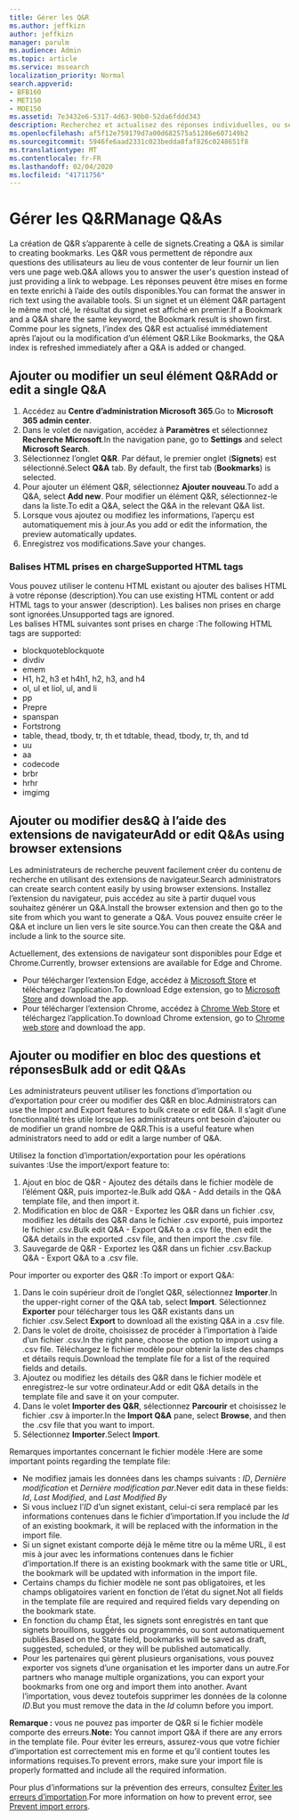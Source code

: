 ```yaml
---
title: Gérer les Q&R
ms.author: jeffkizn
author: jeffkizn
manager: parulm
ms.audience: Admin
ms.topic: article
ms.service: mssearch
localization_priority: Normal
search.appverid:
- BFB160
- MET150
- MOE150
ms.assetid: 7e3432e6-5317-4d63-90b0-52da6fddd343
description: Recherchez et actualisez des réponses individuelles, ou servez-vous des outils de Recherche Microsoft disponibles pour les modifier tous à la fois
ms.openlocfilehash: af5f12e759179d7a00d682575a51286e607149b2
ms.sourcegitcommit: 5946fe6aad2331c023bedda8faf826c0248651f8
ms.translationtype: MT
ms.contentlocale: fr-FR
ms.lasthandoff: 02/04/2020
ms.locfileid: "41711756"
---
```

# <a name="manage-qas"></a><span data-ttu-id="4dbd6-103">Gérer les Q&R</span><span class="sxs-lookup"><span data-stu-id="4dbd6-103">Manage Q&As</span></span>

<span data-ttu-id="4dbd6-104">La création de Q&R s’apparente à celle de signets.</span><span class="sxs-lookup"><span data-stu-id="4dbd6-104">Creating a Q&A is similar to creating bookmarks.</span></span> <span data-ttu-id="4dbd6-105">Les Q&R vous permettent de répondre aux questions des utilisateurs au lieu de vous contenter de leur fournir un lien vers une page web.</span><span class="sxs-lookup"><span data-stu-id="4dbd6-105">Q&A allows you to answer the user's question instead of just providing a link to webpage.</span></span> <span data-ttu-id="4dbd6-106">Les réponses peuvent être mises en forme en texte enrichi à l’aide des outils disponibles.</span><span class="sxs-lookup"><span data-stu-id="4dbd6-106">You can format the answer in rich text using the available tools.</span></span> <span data-ttu-id="4dbd6-107">Si un signet et un élément Q&R partagent le même mot clé, le résultat du signet est affiché en premier.</span><span class="sxs-lookup"><span data-stu-id="4dbd6-107">If a Bookmark and a Q&A share the same keyword, the Bookmark result is shown first.</span></span> <span data-ttu-id="4dbd6-108">Comme pour les signets, l’index des Q&R est actualisé immédiatement après l’ajout ou la modification d’un élément Q&R.</span><span class="sxs-lookup"><span data-stu-id="4dbd6-108">Like Bookmarks, the Q&A index is refreshed immediately after a Q&A is added or changed.</span></span>

## <a name="add-or-edit-a-single-qa"></a><span data-ttu-id="4dbd6-109">Ajouter ou modifier un seul élément Q&R</span><span class="sxs-lookup"><span data-stu-id="4dbd6-109">Add or edit a single Q&A</span></span>

1. <span data-ttu-id="4dbd6-110">Accédez au **Centre d’administration Microsoft 365**.</span><span class="sxs-lookup"><span data-stu-id="4dbd6-110">Go to **Microsoft 365 admin center**.</span></span>
1. <span data-ttu-id="4dbd6-111">Dans le volet de navigation, accédez à **Paramètres** et sélectionnez **Recherche Microsoft**.</span><span class="sxs-lookup"><span data-stu-id="4dbd6-111">In the navigation pane, go to **Settings** and select **Microsoft Search**.</span></span>
1. <span data-ttu-id="4dbd6-112">Sélectionnez l’onglet **Q&R**. Par défaut, le premier onglet (**Signets**) est sélectionné.</span><span class="sxs-lookup"><span data-stu-id="4dbd6-112">Select **Q&A** tab. By default, the first tab (**Bookmarks**) is selected.</span></span>
1. <span data-ttu-id="4dbd6-113">Pour ajouter un élément Q&R, sélectionnez **Ajouter nouveau**.</span><span class="sxs-lookup"><span data-stu-id="4dbd6-113">To add a Q&A, select **Add new**.</span></span>
<span data-ttu-id="4dbd6-114">Pour modifier un élément Q&R, sélectionnez-le dans la liste.</span><span class="sxs-lookup"><span data-stu-id="4dbd6-114">To edit a Q&A, select the Q&A in the relevant Q&A list.</span></span>
1. <span data-ttu-id="4dbd6-115">Lorsque vous ajoutez ou modifiez les informations, l’aperçu est automatiquement mis à jour.</span><span class="sxs-lookup"><span data-stu-id="4dbd6-115">As you add or edit the information, the preview automatically updates.</span></span>
1. <span data-ttu-id="4dbd6-116">Enregistrez vos modifications.</span><span class="sxs-lookup"><span data-stu-id="4dbd6-116">Save your changes.</span></span>

### <a name="supported-html-tags"></a><span data-ttu-id="4dbd6-117">Balises HTML prises en charge</span><span class="sxs-lookup"><span data-stu-id="4dbd6-117">Supported HTML tags</span></span>

<span data-ttu-id="4dbd6-118">Vous pouvez utiliser le contenu HTML existant ou ajouter des balises HTML à votre réponse (description).</span><span class="sxs-lookup"><span data-stu-id="4dbd6-118">You can use existing HTML content or add HTML tags to your answer (description).</span></span> <span data-ttu-id="4dbd6-119">Les balises non prises en charge sont ignorées.</span><span class="sxs-lookup"><span data-stu-id="4dbd6-119">Unsupported tags are ignored.</span></span>  
<span data-ttu-id="4dbd6-120">Les balises HTML suivantes sont prises en charge :</span><span class="sxs-lookup"><span data-stu-id="4dbd6-120">The following HTML tags are supported:</span></span>

- <span data-ttu-id="4dbd6-121">blockquote</span><span class="sxs-lookup"><span data-stu-id="4dbd6-121">blockquote</span></span>
- <span data-ttu-id="4dbd6-122">div</span><span class="sxs-lookup"><span data-stu-id="4dbd6-122">div</span></span>
- <span data-ttu-id="4dbd6-123">em</span><span class="sxs-lookup"><span data-stu-id="4dbd6-123">em</span></span>
- <span data-ttu-id="4dbd6-124">H1, h2, h3 et h4</span><span class="sxs-lookup"><span data-stu-id="4dbd6-124">h1, h2, h3, and h4</span></span>
- <span data-ttu-id="4dbd6-125">ol, ul et li</span><span class="sxs-lookup"><span data-stu-id="4dbd6-125">ol, ul, and li</span></span>
- <span data-ttu-id="4dbd6-126">p</span><span class="sxs-lookup"><span data-stu-id="4dbd6-126">p</span></span>
- <span data-ttu-id="4dbd6-127">Pre</span><span class="sxs-lookup"><span data-stu-id="4dbd6-127">pre</span></span>
- <span data-ttu-id="4dbd6-128">span</span><span class="sxs-lookup"><span data-stu-id="4dbd6-128">span</span></span>
- <span data-ttu-id="4dbd6-129">Fort</span><span class="sxs-lookup"><span data-stu-id="4dbd6-129">strong</span></span>
- <span data-ttu-id="4dbd6-130">table, thead, tbody, tr, th et td</span><span class="sxs-lookup"><span data-stu-id="4dbd6-130">table, thead, tbody, tr, th, and td</span></span>
- <span data-ttu-id="4dbd6-131">u</span><span class="sxs-lookup"><span data-stu-id="4dbd6-131">u</span></span>
- <span data-ttu-id="4dbd6-132">a</span><span class="sxs-lookup"><span data-stu-id="4dbd6-132">a</span></span>
- <span data-ttu-id="4dbd6-133">code</span><span class="sxs-lookup"><span data-stu-id="4dbd6-133">code</span></span>
- <span data-ttu-id="4dbd6-134">br</span><span class="sxs-lookup"><span data-stu-id="4dbd6-134">br</span></span>
- <span data-ttu-id="4dbd6-135">hr</span><span class="sxs-lookup"><span data-stu-id="4dbd6-135">hr</span></span>
- <span data-ttu-id="4dbd6-136">img</span><span class="sxs-lookup"><span data-stu-id="4dbd6-136">img</span></span>

## <a name="add-or-edit-qas-using-browser-extensions"></a><span data-ttu-id="4dbd6-137">Ajouter ou modifier des&Q à l’aide des extensions de navigateur</span><span class="sxs-lookup"><span data-stu-id="4dbd6-137">Add or edit Q&As using browser extensions</span></span>

<span data-ttu-id="4dbd6-138">Les administrateurs de recherche peuvent facilement créer du contenu de recherche en utilisant des extensions de navigateur.</span><span class="sxs-lookup"><span data-stu-id="4dbd6-138">Search administrators can create search content easily by using browser extensions.</span></span> <span data-ttu-id="4dbd6-139">Installez l’extension du navigateur, puis accédez au site à partir duquel vous souhaitez générer un Q&A.</span><span class="sxs-lookup"><span data-stu-id="4dbd6-139">Install the browser extension and then go to the site from which you want to generate a Q&A.</span></span> <span data-ttu-id="4dbd6-140">Vous pouvez ensuite créer le Q&A et inclure un lien vers le site source.</span><span class="sxs-lookup"><span data-stu-id="4dbd6-140">You can then create the Q&A and include a link to the source site.</span></span>

<span data-ttu-id="4dbd6-141">Actuellement, des extensions de navigateur sont disponibles pour Edge et Chrome.</span><span class="sxs-lookup"><span data-stu-id="4dbd6-141">Currently, browser extensions are available for Edge and Chrome.</span></span>

- <span data-ttu-id="4dbd6-142">Pour télécharger l’extension Edge, accédez à [Microsoft Store](https://www.microsoft.com/p/microsoft-search-content-creator/9nrqdbcbwq55?activetab=pivot:overviewtab) et téléchargez l’application.</span><span class="sxs-lookup"><span data-stu-id="4dbd6-142">To download Edge extension, go to [Microsoft Store](https://www.microsoft.com/p/microsoft-search-content-creator/9nrqdbcbwq55?activetab=pivot:overviewtab) and download the app.</span></span>
- <span data-ttu-id="4dbd6-143">Pour télécharger l’extension Chrome, accédez à [Chrome Web Store](https://chrome.google.com/webstore/detail/microsoft-search-content/nocnablpaoeecfmfnjoheefkogmleipm) et téléchargez l’application.</span><span class="sxs-lookup"><span data-stu-id="4dbd6-143">To download Chrome extension, go to [Chrome web store](https://chrome.google.com/webstore/detail/microsoft-search-content/nocnablpaoeecfmfnjoheefkogmleipm) and download the app.</span></span>

## <a name="bulk-add-or-edit-qas"></a><span data-ttu-id="4dbd6-144">Ajouter ou modifier en bloc des questions et réponses</span><span class="sxs-lookup"><span data-stu-id="4dbd6-144">Bulk add or edit Q&As</span></span>

<span data-ttu-id="4dbd6-145">Les administrateurs peuvent utiliser les fonctions d’importation ou d’exportation pour créer ou modifier des Q&R en bloc.</span><span class="sxs-lookup"><span data-stu-id="4dbd6-145">Administrators can use the Import and Export features to bulk create or edit Q&A.</span></span> <span data-ttu-id="4dbd6-146">Il s’agit d’une fonctionnalité très utile lorsque les administrateurs ont besoin d’ajouter ou de modifier un grand nombre de Q&R.</span><span class="sxs-lookup"><span data-stu-id="4dbd6-146">This is a useful feature when administrators need to add or edit a large number of Q&A.</span></span>

<span data-ttu-id="4dbd6-147">Utilisez la fonction d’importation/exportation pour les opérations suivantes :</span><span class="sxs-lookup"><span data-stu-id="4dbd6-147">Use the import/export feature to:</span></span>

1. <span data-ttu-id="4dbd6-148">Ajout en bloc de Q&R - Ajoutez des détails dans le fichier modèle de l’élément Q&R, puis importez-le.</span><span class="sxs-lookup"><span data-stu-id="4dbd6-148">Bulk add Q&A - Add details in the Q&A template file, and then import it.</span></span>
1. <span data-ttu-id="4dbd6-149">Modification en bloc de Q&R - Exportez les Q&R dans un fichier .csv, modifiez les détails des Q&R dans le fichier .csv exporté, puis importez le fichier .csv.</span><span class="sxs-lookup"><span data-stu-id="4dbd6-149">Bulk edit Q&A - Export Q&A to a .csv file, then edit the Q&A details in the exported .csv file, and then import the .csv file.</span></span>
1. <span data-ttu-id="4dbd6-150">Sauvegarde de Q&R - Exportez les Q&R dans un fichier .csv.</span><span class="sxs-lookup"><span data-stu-id="4dbd6-150">Backup Q&A - Export Q&A to a .csv file.</span></span>

<span data-ttu-id="4dbd6-151">Pour importer ou exporter des Q&R :</span><span class="sxs-lookup"><span data-stu-id="4dbd6-151">To import or export Q&A:</span></span>

1. <span data-ttu-id="4dbd6-152">Dans le coin supérieur droit de l’onglet Q&R, sélectionnez **Importer**.</span><span class="sxs-lookup"><span data-stu-id="4dbd6-152">In the upper-right corner of the Q&A tab, select **Import**.</span></span>
<span data-ttu-id="4dbd6-153">Sélectionnez **Exporter** pour télécharger tous les Q&R existants dans un fichier .csv.</span><span class="sxs-lookup"><span data-stu-id="4dbd6-153">Select **Export** to download all the existing Q&A in a .csv file.</span></span>
1. <span data-ttu-id="4dbd6-154">Dans le volet de droite, choisissez de procéder à l’importation à l’aide d’un fichier .csv.</span><span class="sxs-lookup"><span data-stu-id="4dbd6-154">In the right pane, choose the option to import using a .csv file.</span></span>
<span data-ttu-id="4dbd6-155">Téléchargez le fichier modèle pour obtenir la liste des champs et détails requis.</span><span class="sxs-lookup"><span data-stu-id="4dbd6-155">Download the template file for a list of the required fields and details.</span></span>
1. <span data-ttu-id="4dbd6-156">Ajoutez ou modifiez les détails des Q&R dans le fichier modèle et enregistrez-le sur votre ordinateur.</span><span class="sxs-lookup"><span data-stu-id="4dbd6-156">Add or edit Q&A details in the template file and save it on your computer.</span></span>
1. <span data-ttu-id="4dbd6-157">Dans le volet **Importer des Q&R**, sélectionnez **Parcourir** et choisissez le fichier .csv à importer.</span><span class="sxs-lookup"><span data-stu-id="4dbd6-157">In the **Import Q&A** pane, select **Browse**, and then the .csv file that you want to import.</span></span>
1. <span data-ttu-id="4dbd6-158">Sélectionnez **Importer**.</span><span class="sxs-lookup"><span data-stu-id="4dbd6-158">Select **Import**.</span></span>

<span data-ttu-id="4dbd6-159">Remarques importantes concernant le fichier modèle :</span><span class="sxs-lookup"><span data-stu-id="4dbd6-159">Here are some important points regarding the template file:</span></span>

- <span data-ttu-id="4dbd6-160">Ne modifiez jamais les données dans les champs suivants : *ID*, *Dernière modification* et *Dernière modification par*.</span><span class="sxs-lookup"><span data-stu-id="4dbd6-160">Never edit data in these fields: *Id*, *Last Modified*, and *Last Modified By*</span></span>
- <span data-ttu-id="4dbd6-161">Si vous incluez l’*ID* d’un signet existant, celui-ci sera remplacé par les informations contenues dans le fichier d’importation.</span><span class="sxs-lookup"><span data-stu-id="4dbd6-161">If you include the *Id* of an existing bookmark, it will be replaced with the information in the import file.</span></span>
- <span data-ttu-id="4dbd6-162">Si un signet existant comporte déjà le même titre ou la même URL, il est mis à jour avec les informations contenues dans le fichier d’importation.</span><span class="sxs-lookup"><span data-stu-id="4dbd6-162">If there is an existing bookmark with the same title or URL, the bookmark will be updated with information in the import file.</span></span>
- <span data-ttu-id="4dbd6-163">Certains champs du fichier modèle ne sont pas obligatoires, et les champs obligatoires varient en fonction de l’état du signet.</span><span class="sxs-lookup"><span data-stu-id="4dbd6-163">Not all fields in the template file are required and required fields vary depending on the bookmark state.</span></span>
- <span data-ttu-id="4dbd6-164">En fonction du champ État, les signets sont enregistrés en tant que signets brouillons, suggérés ou programmés, ou sont automatiquement publiés.</span><span class="sxs-lookup"><span data-stu-id="4dbd6-164">Based on the State field, bookmarks will be saved as draft, suggested, scheduled, or they will be published automatically.</span></span>
- <span data-ttu-id="4dbd6-165">Pour les partenaires qui gèrent plusieurs organisations, vous pouvez exporter vos signets d’une organisation et les importer dans un autre.</span><span class="sxs-lookup"><span data-stu-id="4dbd6-165">For partners who manage multiple organizations, you can export your bookmarks from one org and import them into another.</span></span> <span data-ttu-id="4dbd6-166">Avant l’importation, vous devez toutefois supprimer les données de la colonne *ID*.</span><span class="sxs-lookup"><span data-stu-id="4dbd6-166">But you must remove the data in the *Id* column before you import.</span></span>

<span data-ttu-id="4dbd6-167">**Remarque :** vous ne pouvez pas importer de Q&R si le fichier modèle comporte des erreurs.</span><span class="sxs-lookup"><span data-stu-id="4dbd6-167">**Note:** You cannot import Q&A if there are any errors in the template file.</span></span> <span data-ttu-id="4dbd6-168">Pour éviter les erreurs, assurez-vous que votre fichier d’importation est correctement mis en forme et qu’il contient toutes les informations requises.</span><span class="sxs-lookup"><span data-stu-id="4dbd6-168">To prevent errors, make sure your import file is properly formatted and include all the required information.</span></span>

<span data-ttu-id="4dbd6-169">Pour plus d’informations sur la prévention des erreurs, consultez [Éviter les erreurs d’importation](manage-bookmarks.md#prevent-import-errors).</span><span class="sxs-lookup"><span data-stu-id="4dbd6-169">For more information on how to prevent error, see [Prevent import errors](manage-bookmarks.md#prevent-import-errors).</span></span>
